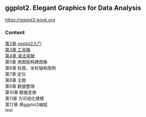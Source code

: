 ## ggplot2. Elegant Graphics for Data Analysis
https://ggplot2-book.org
### Content
[第2章 ggplot2入门](https://github.com/BlackTunami/ggplot.github.io/issues/1)  
[第3章 工具箱](https://github.com/BlackTunami/ggplot.github.io/issues/2)  
[第4章 语法突破]()  
第5章 用图层构建图像  
第6章 标度，坐标轴和图例  
第7章 定位  
第8章 主题  
第9章 数据整理  
第10章 数据变换  
第11章 为可视化建模  
第12章 用ggplot2编程  
test